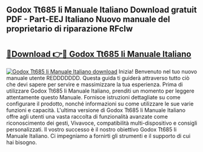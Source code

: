 ## Godox Tt685 Ii Manuale Italiano Download gratuit PDF - Part-EEJ Italiano Nuovo manuale del proprietario di riparazione RFcIw

# <h2><a href="http://dfdacq.blite.top/?on=Godox+Tt685+Ii+Manuale+Italiano">🔗Download 👉🔴 Godox Tt685 Ii Manuale Italiano</a></h2>

[![Godox Tt685 Ii Manuale Italiano download](https://i.imgur.com/lujVjoI.png)](http://dfdacq.blite.top/?on=Godox+Tt685+Ii+Manuale+Italiano)
Inizia! Benvenuto nel tuo nuovo manuale utente REDDDDDDD. Questa guida ti guiderà attraverso tutto ciò che devi sapere per servire e massimizzare la tua esperienza. Prima di utilizzare Godox Tt685 Ii Manuale Italiano, prenditi un momento per leggere attentamente questo Manuale. Fornisce istruzioni dettagliate su come configurare il prodotto, nonché informazioni su come utilizzare le sue varie funzioni e capacità. L'ultima versione di Godox Tt685 Ii Manuale Italiano offre agli utenti una vasta raccolta di funzionalità avanzate come riconoscimento dei gesti, Vivavoce, compatibilità multi-dispositivo e consigli personalizzati. Il vostro successo è il nostro obiettivo Godox Tt685 Ii Manuale Italiano. Ci impegniamo a fornirti gli strumenti e il supporto di cui hai bisogno.
